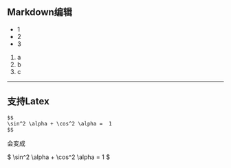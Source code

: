 ## Markdown编辑
- 1
- 2
- 3
1. a
2. b
3. c

___
## 支持Latex

    $$
    \sin^2 \alpha + \cos^2 \alpha =  1
    $$
  会变成
 
$
\sin^2 \alpha + \cos^2 \alpha = 1
$
